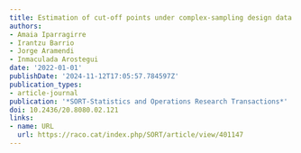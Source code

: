 ```yaml
---
title: Estimation of cut-off points under complex-sampling design data
authors:
- Amaia Iparragirre
- Irantzu Barrio
- Jorge Aramendi
- Inmaculada Arostegui
date: '2022-01-01'
publishDate: '2024-11-12T17:05:57.784597Z'
publication_types:
- article-journal
publication: '*SORT-Statistics and Operations Research Transactions*'
doi: 10.2436/20.8080.02.121
links:
- name: URL
  url: https://raco.cat/index.php/SORT/article/view/401147
---
```

